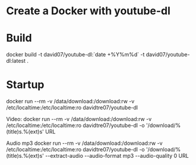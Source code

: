 # Create a Docker with youtube-dl

# Build
docker build -t david07/youtube-dl:\`date +%Y%m%d\` -t david07/youtube-dl:latest .

# Startup
docker run --rm  -v /data/download:/download:rw -v /etc/localtime:/etc/localtime:ro davidtre07/youtube-dl

Video:
docker run --rm  -v /data/download:/download:rw -v /etc/localtime:/etc/localtime:ro davidtre07/youtube-dl -o '/download/%(title)s.%(ext)s' URL

Audio mp3
docker run --rm  -v /data/download:/download:rw -v /etc/localtime:/etc/localtime:ro davidtre07/youtube-dl -o '/download/%(title)s.%(ext)s' --extract-audio --audio-format mp3 --audio-quality 0 URL
